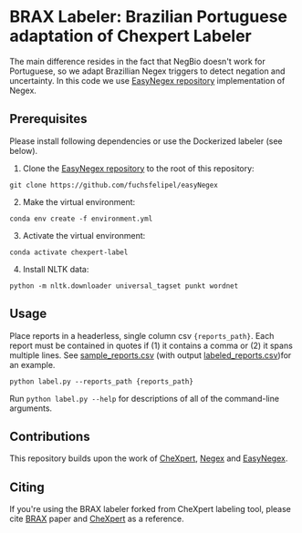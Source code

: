 # BRAX Labeler: Brazilian Portuguese adaptation of Chexpert Labeler

The main difference resides in the fact that NegBio doesn't work for Portuguese, so we adapt Brazillian Negex triggers to detect negation and uncertainty. In this code we use [EasyNegex repository](https://github.com/fuchsfelipel/easyNegex) implementation of Negex.

## Prerequisites

Please install following dependencies or use the Dockerized labeler (see below).

1. Clone the [EasyNegex repository](https://github.com/fuchsfelipel/easyNegex) to the root of this repository:

```Shell
git clone https://github.com/fuchsfelipel/easyNegex
```

2. Make the virtual environment:

```Shell
conda env create -f environment.yml
```

3. Activate the virtual environment:

```Shell
conda activate chexpert-label
```

4. Install NLTK data:

```Shell
python -m nltk.downloader universal_tagset punkt wordnet
```

## Usage
Place reports in a headerless, single column csv `{reports_path}`. Each report must be contained in quotes if (1) it contains a comma or (2) it spans multiple lines. See [sample_reports.csv](https://raw.githubusercontent.com/stanfordmlgroup/chexpert-labeler/master/sample_reports.csv) (with output [labeled_reports.csv](https://raw.githubusercontent.com/stanfordmlgroup/chexpert-labeler/master/labeled_reports.csv))for an example.

```Shell
python label.py --reports_path {reports_path}
```

Run `python label.py --help` for descriptions of all of the command-line arguments.


## Contributions
This repository builds upon the work of [CheXpert](https://github.com/stanfordmlgroup/chexpert-labeler), [Negex](https://code.google.com/archive/p/negex/) and [EasyNegex](https://github.com/fuchsfelipel/easyNegex).


## Citing
If you're using the BRAX labeler forked from CheXpert labeling tool, please cite [BRAX](https://arxiv.org/abs/1901.07031) paper and [CheXpert](https://arxiv.org/abs/1901.07031) as a reference.
